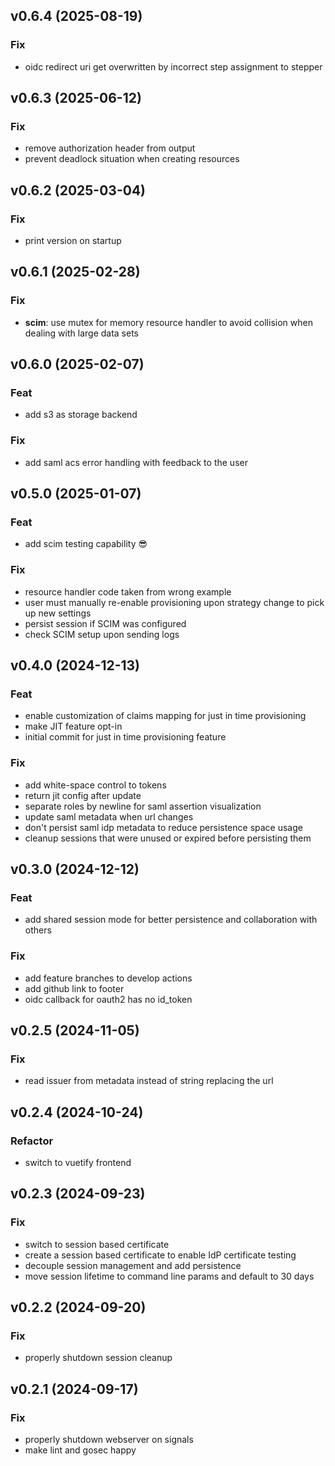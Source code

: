 ## v0.6.4 (2025-08-19)

### Fix

- oidc redirect uri get overwritten by incorrect step assignment to stepper

## v0.6.3 (2025-06-12)

### Fix

- remove authorization header from output
- prevent deadlock situation when creating resources

## v0.6.2 (2025-03-04)

### Fix

- print version on startup

## v0.6.1 (2025-02-28)

### Fix

- **scim**: use mutex for memory resource handler to avoid collision when dealing with large data sets

## v0.6.0 (2025-02-07)

### Feat

- add s3 as storage backend

### Fix

- add saml acs error handling with feedback to the user

## v0.5.0 (2025-01-07)

### Feat

- add scim testing capability 😎

### Fix

- resource handler code taken from wrong example
- user must manually re-enable provisioning upon strategy change to pick up new settings
- persist session if SCIM was configured
- check SCIM setup upon sending logs

## v0.4.0 (2024-12-13)

### Feat

- enable customization of claims mapping for just in time provisioning
- make JIT feature opt-in
- initial commit for just in time provisioning feature

### Fix

- add white-space control to tokens
- return jit config after update
- separate roles by newline for saml assertion visualization
- update saml metadata when url changes
- don't persist saml idp metadata to reduce persistence space usage
- cleanup sessions that were unused or expired before persisting them

## v0.3.0 (2024-12-12)

### Feat

- add shared session mode for better persistence and collaboration with others

### Fix

- add feature branches to develop actions
- add github link to footer
- oidc callback for oauth2 has no id_token

## v0.2.5 (2024-11-05)

### Fix

- read issuer from metadata instead of string replacing the url

## v0.2.4 (2024-10-24)

### Refactor

- switch to vuetify frontend

## v0.2.3 (2024-09-23)

### Fix

- switch to session based certificate
- create a session based certificate to enable IdP certificate testing
- decouple session management and add persistence
- move session lifetime to command line params and default to 30 days

## v0.2.2 (2024-09-20)

### Fix

- properly shutdown session cleanup

## v0.2.1 (2024-09-17)

### Fix

- properly shutdown webserver on signals
- make lint and gosec happy
